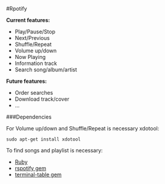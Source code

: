 #Rpotify

**Current features:**

- Play/Pause/Stop
- Next/Previous
- Shuffle/Repeat
- Volume up/down
- Now Playing
- Information track
- Search song/album/artist

**Future features:**

- Order searches
- Download track/cover
- ...

###Dependencies

For Volume up/down and Shuffle/Repeat is necessary xdotool:

    sudo apt-get install xdotool

To find songs and playlist is necessary:

- [Ruby](https://github.com/ruby/ruby)
- [rspotify gem](https://github.com/guilhermesad/rspotify)
- [terminal-table gem](https://github.com/tj/terminal-table)
